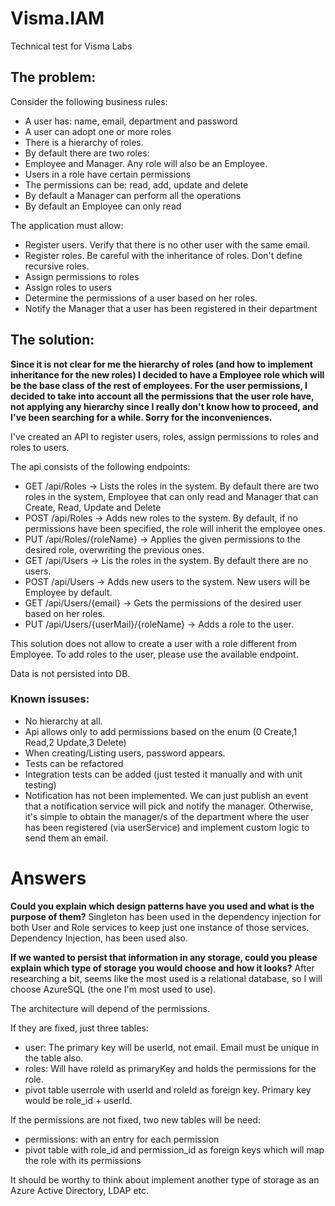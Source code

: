 
# Visma.IAM
Technical test for Visma Labs

## The problem:

Consider the following business rules:
- A user has: name, email, department and password
- A user can adopt one or more roles
- There is a hierarchy of roles.
- By default there are two roles: 
- Employee and Manager. Any role will also be an Employee.
- Users in a role have certain permissions
- The permissions can be: read, add, update and delete
- By default a Manager can perform all the operations
- By default an Employee can only read

The application must allow:
-	Register users. Verify that there is no other user with the same email.
-	Register roles. Be careful with the inheritance of roles. Don't define recursive roles.
-	Assign permissions to roles
-	Assign roles to users
-	Determine the permissions of a user based on her roles.
-	Notify the Manager that a user has been registered in their department


## The solution:

 **Since it is not clear for me the hierarchy of roles (and how to implement inheritance for the new roles) I decided to have a Employee role which will be the base class of the rest of employees. For the user permissions, I decided to take into account all the permissions that the user role have, not applying any hierarchy since I really don't know how to proceed, and I've been searching for a while. Sorry for the inconveniences.**

I've created an API to register users, roles, assign permissions to roles and roles to users.

The api consists of the following endpoints:
  
- ​GET /api​/Roles -> Lists the roles in the system. By default there are two roles in the system, Employee that can only read and Manager that can Create, Read, Update and Delete
- POST /api/Roles -> Adds new roles to the system. By default, if no permissions have been specified, the role will inherit the employee ones.
- PUT /api/Roles/{roleName} -> Applies the given permissions to the desired role, overwriting the previous ones.
- GET /api/Users -> Lis the roles in the system. By default there are no users.
- POST /api/Users -> Adds new users to the system. New users will be Employee by default. 
- GET /api/Users/{email} -> Gets the permissions of the desired user based on her roles.
- PUT /api/Users/{userMail}/{roleName} -> Adds a role to the user.

This solution does not allow to create a user with a role different from Employee. To add roles to the user, please use the available endpoint.

Data is not persisted into DB.

### Known issuses:
- No hierarchy at all.
- Api allows only to add permissions based on the enum (0 Create,1 Read,2 Update,3 Delete)
- When creating/Listing users, password appears. 
- Tests can be refactored
- Integration tests can be added (just tested it manually and with unit testing)
- Notification has not been implemented. We can just publish an event that a notification service will pick and notify the manager. Otherwise, it's simple to obtain the manager/s of the department where the user has been registered (via userService) and implement custom logic to send them an email.



# Answers

**Could you explain which design patterns have you used and what is the purpose of them?**
Singleton has been used in the dependency injection for both User and Role services to keep just one instance of those services. 
Dependency Injection, has been used also. 

**If we wanted to persist that information in any storage, could you please explain which type of storage you would choose and how it looks?**
After researching a bit, seems like the most used is a relational database, so I will choose AzureSQL (the one I'm most used to use).

The architecture will depend of the permissions.

 If they are fixed, just three tables:
- user: The primary key will be userId, not email. Email must be unique in the table also.
- roles: Will have roleId as primaryKey and holds the permissions for the role.
- pivot table userrole with userId and roleId as foreign key. Primary key would be role_id + userId. 

If the permissions are not fixed, two new tables will be need:
- permissions: with an entry for each permission
- pivot table with role_id and permission_id as foreign keys which will map the role with its permissions 


It should be worthy to think about implement another type of storage as an Azure Active Directory, LDAP etc.
